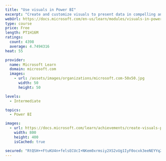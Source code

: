 ```yaml
---
title: "Use visuals in Power BI"
excerpt: "Create and customize visuals to present data in compelling and insightful ways."
webUrl: https://docs.microsoft.com/en-us/learn/modules/visuals-in-power-bi/
type: course
price: Free
length: PT1H16M
ratings:
  count: 4398
  average: 4.7494316
heat: 55

provider:
  name: Microsoft Learn
  domain: microsoft.com
  images:
    - url: /assets/images/organizations/microsoft.com-50x50.jpg
      width: 50
      height: 50

levels:
  - Intermediate

topics:
  - Power BI

images:
  - url: https://docs.microsoft.com/learn/achievements/create-visuals-power-bi-desktop-social.png
    width: 800
    height: 400
    isCached: true

secured: "RtQSH++FtuKU4n+felsECUcI+NKem0xrmsiy2XS2vUg1IyF0ocxk3eeNEYYqZUi6i21fRN9iHFH11uSCisn4IDLk+V5NcI2tEYCmtPXMJbsR2X4Rwk8cKpxu1av9wvBeSxOjtOYZXXk7mhRCaU9jnQ2XsHDDSkDDXpvvW18piFIXSpKSz+sZfAuUTh+PXltVqNPYlxpokOl17eTcLN9RMgF/Mnzoc14Z37iGVSiZVWyFE9peMb1Ff9FCvdCdH23IuZVYsm67JI2YlnniKG0QtzEFNMH8r6aQ8QsrLyluEkTAJAwzsjU3j7aORwCH/iQ0Z1oSaS0alA05PFgoYWnTaU752KjHZcic0Eo52J1F04Xh3Wfnf01+uoXhcIq5Ct/0dpGasYDWQN39+JzYVJr37EyFBSOMUcK3lDlf+lwDlM0=;6mcmeOCR6loZzIhMR2djfg=="
---
```


